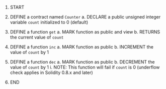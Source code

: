 1. START

2. DEFINE a contract named `Counter`
   a. DECLARE a public unsigned integer variable `count` initialized to 0 (default)

3. DEFINE a function `get`
   a. MARK function as public and view
   b. RETURNS the current value of `count`

4. DEFINE a function `inc`
   a. MARK function as public
   b. INCREMENT the value of `count` by 1

5. DEFINE a function `dec`
   a. MARK function as public
   b. DECREMENT the value of `count` by 1
      i. NOTE: This function will fail if `count` is 0 (underflow check applies in Solidity 0.8.x and later)

6. END
